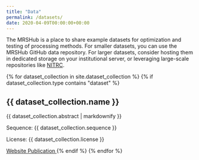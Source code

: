 ```yaml
---
title: "Data"
permalink: /datasets/
date: 2020-04-09T00:00:00+00:00
---
```


The MRSHub is a place to share example datasets for optimization and testing of processing methods. For smaller datasets, you can use the MRSHub GitHub data repository. For larger datasets, consider hosting them in dedicated storage on your institutional server, or leveraging large-scale repositories like [NITRC](https://www.nitrc.org).

{% for dataset_collection in site.dataset_collection %}
  {% if dataset_collection.type contains "dataset" %}
  <h2>
      {{ dataset_collection.name }}
  </h2>
  <img src= "{{ site.url }}{{ site.baseurl }}{{ dataset_collection.image }}" alt="" align="right"/>
  <p>{{ dataset_collection.abstract | markdownify }}</p>
  <p>Sequence: {{ dataset_collection.sequence }}</p>
  <p>License: {{ dataset_collection.license }}</p>
  <a href="{{ dataset_collection.weblink }}">
  Website
  </a>   
  <a href="{{ dataset_collection.paper }}">
  Publication
  </a>
  {% endif %}
{% endfor %}
